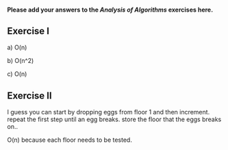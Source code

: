 #### Please add your answers to the ***Analysis of  Algorithms*** exercises here.

## Exercise I

a) O(n)


b) O(n^2)


c) O(n)

## Exercise II

I guess you can start by dropping eggs from floor 1 and then increment.
repeat the first step until an egg breaks.
store the floor that the eggs breaks on..

O(n) because each floor needs to be tested.